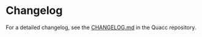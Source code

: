 # Changelog

For a detailed changelog, see the [CHANGELOG.md](https://github.com/quantum-accelerators/quacc/blob/main/CHANGELOG.md) in the Quacc repository.
